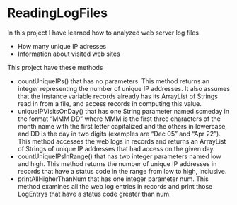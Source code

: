 # ReadingLogFiles
In this project I have learned how to analyzed web server log files
 - How many unique IP adresses
 - Information about visited web sites

This project have these methods

- countUniqueIPs()  that has no parameters. This method returns an integer representing the number of unique IP addresses. It also assumes that the instance variable records already has its ArrayList of Strings read in from a file, and access records in computing this value. 
- uniqueIPVisitsOnDay() that has one String parameter named someday in the format “MMM DD” where MMM is the first three characters of the month name with the first letter capitalized and the others in lowercase, and DD is the day in two digits (examples are “Dec 05” and “Apr 22”). This method accesses the web logs in records and returns an ArrayList of Strings of unique IP addresses that had access on the given day.
- countUniqueIPsInRange() that has two integer parameters named low and high. This method returns the number of unique IP addresses in records that have a status code in the range from low to high, inclusive. 
- printAllHigherThanNum that has one integer parameter num. This method examines all the web log entries in records and print those LogEntrys that have a status code greater than num. 

